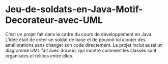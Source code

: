 # Jeu-de-soldats-en-Java-Motif-Decorateur-avec-UML
C’est un projet fait dans le cadre du cours de développement en Java. L’idée était de créer un soldat de base et de pouvoir lui ajouter des améliorations sans changer son code directement. Le projet inclut aussi un diagramme UML fait avec draw.io, qui montre comment les classes sont organisées et reliées entre elles.
